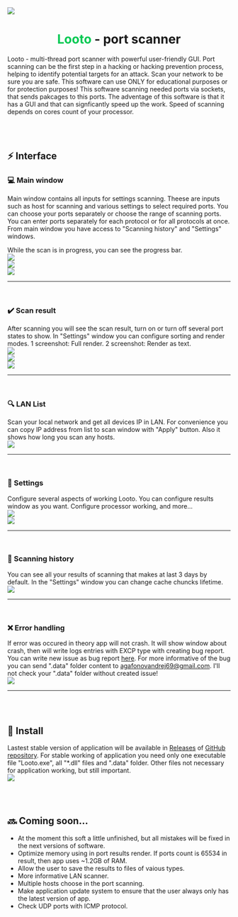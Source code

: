 <img src="./Looto/Images/logo_main.png" style="display: block;margin-left: auto;margin-right: auto;">

<h1 style="text-align:center"><span style="color:#00C953">Looto</span> - port scanner</h1>

Looto - multi-thread port scanner with powerful user-friendly GUI. Port scanning can be the first step in a hacking or hacking prevention process, helping to identify potential targets for an attack. Scan your network to be sure you are safe. This software can use ONLY for educational purposes or for protection purposes! This software scanning needed ports via sockets, that sends pakcages to this ports. The adventage of this software is that it has a GUI and that can signficantly speed up the work. Speed of scanning depends on cores count of your processor.

<br/>
<br/>

## ⚡ Interface

### 💻 Main window
Main window contains all inputs for settings scanning. Theese are inputs such as host for scanning and various settings to select required ports. You can choose your ports separately or choose the range of scanning ports. You can enter ports separately for each protocol or for all protocols at once. From main window you have access to "Scanning history" and "Settings" windows.

While the scan is in progress, you can see the progress bar.
<img src="./README_RESOURCES/IM_1.png" style="display: block;margin-left: auto;margin-right: auto;">
<img src="./README_RESOURCES/IM_2.png" style="display: block;margin-left: auto;margin-right: auto;">
<img src="./README_RESOURCES/IM_3.png" style="display: block;margin-left: auto;margin-right: auto;">

---
<br/>

### ✔️ Scan result
After scanning you will see the scan result, turn on or turn off several port states to show. In "Settings" window you can configure sorting and render modes. 1 screenshot: Full render. 2 screenshot: Render as text.
<img src="./README_RESOURCES/IM_4.png" style="display: block;margin-left: auto;margin-right: auto;">
<img src="./README_RESOURCES/IM_5.png" style="display: block;margin-left: auto;margin-right: auto;">
<img src="./README_RESOURCES/IM_6.png" style="display: block;margin-left: auto;margin-right: auto;">

---
<br/>


### 🔍 LAN List
Scan your local network and get all devices IP in LAN. For convenience you can copy IP address from list to scan window with "Apply" button. Also it shows how long you scan any hosts.
<img src="./README_RESOURCES/IM_7.png" style="display: block;margin-left: auto;margin-right: auto;">

---
<br/>

### 🔧 Settings
Configure several aspects of working Looto. You can configure results window as you want. Configure processor working, and more...
<img src="./README_RESOURCES/IM_8.png" style="display: block;margin-left: auto;margin-right: auto;">
<img src="./README_RESOURCES/IM_9.png" style="display: block;margin-left: auto;margin-right: auto;">

---
<br/>

### 📜 Scanning history
You can see all your results of scanning that makes at last 3 days by default. In the "Settings" window you can change cache chuncks lifetime.
<img src="./README_RESOURCES/IM_10.png" style="display: block;margin-left: auto;margin-right: auto;">

---
<br/>

### ❌ Error handling
If error was occured in theory app will not crash. It will show window about crash, then will write logs entries with EXCP type with creating bug report. You can write new issue as bug report [here](https://github.com/DES-Destry/Looto/issues/new?assignees=DES-Destry&labels=bug&template=bug_report.md&title=Looto+have+a+bug%21). For more informative of the bug you can send ".data" folder content to agafonovandrej69@gmail.com. I'll not check your ".data" folder without created issue!
<img src="./README_RESOURCES/IM_11.png" style="display: block;margin-left: auto;margin-right: auto;">

---
<br/>
<br/>

## 📁 Install
Lastest stable version of application will be available in [Releases](https://github.com/DES-Destry/Looto/releases) of [GitHub repository](https://github.com/DES-Destry/Looto). For stable working of application you need only one executable file "Looto.exe", all "*.dll" files and ".data" folder. Other files not necessary for application working, but still important.
<img src="./README_RESOURCES/IM_12.png" style="display: block;margin-left: auto;margin-right: auto;">

<br/>
<br/>

## 🔜 Coming soon...
- At the moment this soft a little unfinished, but all mistakes will be fixed in the next versions of software.
- Optimize memory using in port results render. If ports count is 65534 in result, then app uses ~1.2GB of RAM.
- Allow the user to save the results to files of vaious types.
- More informative LAN scanner.
- Multiple hosts choose in the port scanning.
- Make application update system to ensure that the user always only has the latest version of app.
- Check UDP ports with ICMP protocol.